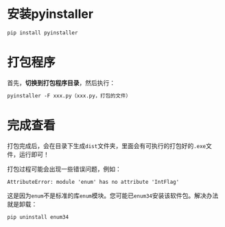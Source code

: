# 安装pyinstaller

```html
pip install pyinstaller
```

# 打包程序

首先，**切换到打包程序目录**，然后执行：

```html
pyinstaller -F xxx.py（xxx.py，打包的文件）
```

# 完成查看

打包完成后，会在目录下生成`dist`文件夹，里面会有可执行的打包好的`.exe`文件，运行即可！

打包过程可能会出现一些错误问题，例如：
```html
AttributeError: module 'enum' has no attribute 'IntFlag'
```

这是因为`enum`不是标准的库`enum`模块。您可能已`enum34`安装该软件包。解决办法就是卸载：

```html
pip uninstall enum34
```